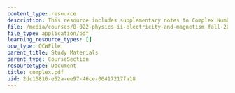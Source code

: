 ```yaml
---
content_type: resource
description: This resource includes supplementary notes to Complex Numbers.
file: /media/courses/8-022-physics-ii-electricity-and-magnetism-fall-2004/2dc15816e52aee9746ce06417217fa18_complex.pdf
file_type: application/pdf
learning_resource_types: []
ocw_type: OCWFile
parent_title: Study Materials
parent_type: CourseSection
resourcetype: Document
title: complex.pdf
uid: 2dc15816-e52a-ee97-46ce-06417217fa18
---
```

